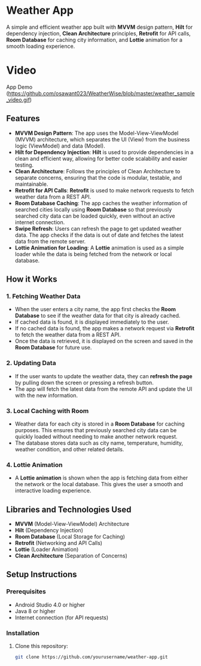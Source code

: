 # Weather App

A simple and efficient weather app built with **MVVM** design pattern, **Hilt** for dependency injection, **Clean Architecture** principles, **Retrofit** for API calls, **Room Database** for caching city information, and **Lottie** animation for a smooth loading experience.

# Video
App Demo (https://github.com/osawant023/WeatherWise/blob/master/weather_sample_video.gif)

## Features
- **MVVM Design Pattern**: The app uses the Model-View-ViewModel (MVVM) architecture, which separates the UI (View) from the business logic (ViewModel) and data (Model).
- **Hilt for Dependency Injection**: **Hilt** is used to provide dependencies in a clean and efficient way, allowing for better code scalability and easier testing.
- **Clean Architecture**: Follows the principles of Clean Architecture to separate concerns, ensuring that the code is modular, testable, and maintainable.
- **Retrofit for API Calls**: **Retrofit** is used to make network requests to fetch weather data from a REST API.
- **Room Database Caching**: The app caches the weather information of searched cities locally using **Room Database** so that previously searched city data can be loaded quickly, even without an active internet connection.
- **Swipe Refresh**: Users can refresh the page to get updated weather data. The app checks if the data is out of date and fetches the latest data from the remote server.
- **Lottie Animation for Loading**: A **Lottie** animation is used as a simple loader while the data is being fetched from the network or local database.

## How it Works

### 1. **Fetching Weather Data**
- When the user enters a city name, the app first checks the **Room Database** to see if the weather data for that city is already cached.
- If cached data is found, it is displayed immediately to the user.
- If no cached data is found, the app makes a network request via **Retrofit** to fetch the weather data from a REST API.
- Once the data is retrieved, it is displayed on the screen and saved in the **Room Database** for future use.

### 2. **Updating Data**
- If the user wants to update the weather data, they can **refresh the page** by pulling down the screen or pressing a refresh button.
- The app will fetch the latest data from the remote API and update the UI with the new information.

### 3. **Local Caching with Room**
- Weather data for each city is stored in a **Room Database** for caching purposes. This ensures that previously searched city data can be quickly loaded without needing to make another network request.
- The database stores data such as city name, temperature, humidity, weather condition, and other related details.

### 4. **Lottie Animation**
- A **Lottie animation** is shown when the app is fetching data from either the network or the local database. This gives the user a smooth and interactive loading experience.

## Libraries and Technologies Used

- **MVVM** (Model-View-ViewModel) Architecture
- **Hilt** (Dependency Injection)
- **Room Database** (Local Storage for Caching)
- **Retrofit** (Networking and API Calls)
- **Lottie** (Loader Animation)
- **Clean Architecture** (Separation of Concerns)
  
## Setup Instructions

### Prerequisites

- Android Studio 4.0 or higher
- Java 8 or higher
- Internet connection (for API requests)

### Installation

1. Clone this repository:
   ```bash
   git clone https://github.com/yourusername/weather-app.git
